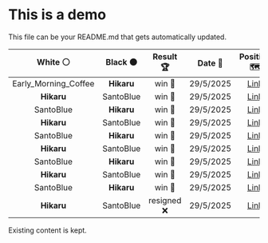 # This is a demo

This file can be your README.md that gets automatically updated.

<!--START_SECTION:chessStats-->
<!-- Automatically generated with https://github.com/Balastrong/chess-stats-action -->

| White ⚪ | Black ⚫ | Result 🏆 | Date 📅 | Position 🗺️ |
|:---:|:---:|:---:|:---:|:---:|
| Early_Morning_Coffee | **Hikaru** | win 🥇 | 29/5/2025 | <a href="http://www.ee.unb.ca/cgi-bin/tervo/fen.pl?select=1q2r3/3n1pk1/4p2p/1P4p1/1P2pn2/4QP2/4B1PP/2R4K w - - 0 42">Link</a> |
| **Hikaru** | SantoBlue | win 🥇 | 29/5/2025 | <a href="http://www.ee.unb.ca/cgi-bin/tervo/fen.pl?select=r1bqr1k1/ppp2pp1/2np1n1p/2b1p3/PPB1P3/2PP1N2/5PPP/RNBQR1K1 b - b3 0 9">Link</a> |
| SantoBlue | **Hikaru** | win 🥇 | 29/5/2025 | <a href="http://www.ee.unb.ca/cgi-bin/tervo/fen.pl?select=2kr4/pp3ppp/1r2pn2/3n4/2pP4/P1P2QNP/1qBK1PP1/3RR3 w - - 0 23">Link</a> |
| **Hikaru** | SantoBlue | win 🥇 | 29/5/2025 | <a href="http://www.ee.unb.ca/cgi-bin/tervo/fen.pl?select=3r2k1/1pp2pp1/p1n1rn1p/4pN2/4P2N/1PP1R1QP/1Pq2PP1/R5K1 b - - 4 21">Link</a> |
| SantoBlue | **Hikaru** | win 🥇 | 29/5/2025 | <a href="http://www.ee.unb.ca/cgi-bin/tervo/fen.pl?select=8/6p1/4r3/1pkr3P/p1p3RR/P7/1PPK4/8 w - - 2 46">Link</a> |
| **Hikaru** | SantoBlue | win 🥇 | 29/5/2025 | <a href="http://www.ee.unb.ca/cgi-bin/tervo/fen.pl?select=r7/1ppr1p1k/p4P1p/4R3/3p3P/1P3P2/1P3P2/6RK b - - 1 31">Link</a> |
| SantoBlue | **Hikaru** | win 🥇 | 29/5/2025 | <a href="http://www.ee.unb.ca/cgi-bin/tervo/fen.pl?select=2r1k2r/pp3ppp/2nqpn2/1B1pN3/6P1/2P2P2/PP2Q2P/R3K2R w KQk - 1 18">Link</a> |
| **Hikaru** | SantoBlue | win 🥇 | 29/5/2025 | <a href="http://www.ee.unb.ca/cgi-bin/tervo/fen.pl?select=8/2Q3k1/1P5p/5p2/5q2/4p3/6P1/6NK b - - 3 45">Link</a> |
| SantoBlue | **Hikaru** | win 🥇 | 29/5/2025 | <a href="http://www.ee.unb.ca/cgi-bin/tervo/fen.pl?select=8/kp1P4/pq2P1p1/5pP1/3Q1P2/4K2p/3r3P/8 w - - 0 61">Link</a> |
| **Hikaru** | SantoBlue | resigned ❌ | 29/5/2025 | <a href="http://www.ee.unb.ca/cgi-bin/tervo/fen.pl?select=8/7k/1p1p2pp/pP4nn/P1q1P1N1/6P1/5QK1/8 w - - 0 38">Link</a> |

<!--END_SECTION:chessStats-->

Existing content is kept.
